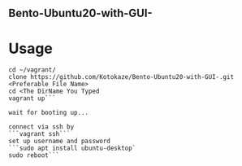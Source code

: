 ## Bento-Ubuntu20-with-GUI-

# Usage
  
  ```mkdir ~/vagrant
  cd ~/vagrant/
  clone https://github.com/Kotokaze/Bento-Ubuntu20-with-GUI-.git <Preferable File Name>
  cd <The DirName You Typed
  vagrant up```
    
  wait for booting up...
  
  connect via ssh by 
  ```vagrant ssh```
  set up username and password
  ```sudo apt install ubuntu-desktop`
  sudo reboot```
